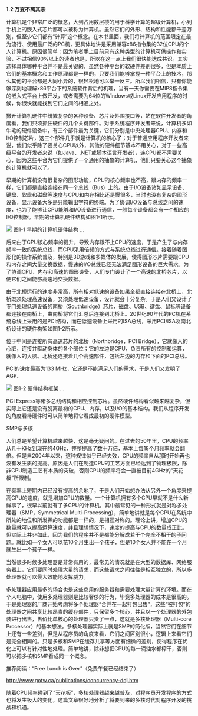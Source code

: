 **1.2 万变不离其宗**

计算机是个非常广泛的概念，大到占用数层楼的用于科学计算的超级计算机，小到手机上的嵌入式芯片都可以被称为计算机。虽然它们的外形、结构和性能都千差万别，但至少它们都有“计算”这个概念。在本书里面，我们将计算机的范围限定在最为流行、使用最广泛的PC机，更具体地讲是采用兼容x86指令集的32位CPU的个人计算机。原因很简单：因为笔者手上目前只有这种类型的计算机可供操作和实验，不过相信90%以上的读者也是，所以在这一点上我们很快能达成共识。其实选择具体哪种平台并不是最关键的，虽然各种平台的软硬件差别很多，但是本质上它们的基本概念和工作原理都是一样的，只要我们能够掌握一种平台上的技术，那么其他的平台都是大同小异的，很轻松地可以举一反三。所以我们相信，只有你能够深刻地理解x86平台下的系统软件背后的机理，当有一天你需要在MIPS指令集的嵌入式平台上做开发，或者需要为64位的Windows或Linux开发应用程序的时候，你很快就能找到它们之间的相通之处。

撇开计算机硬件中纷繁复杂的各种设备、芯片及外围接口等，站在软件开发者的角度看，我们只须抓住硬件的几个关键部件。对于系统程序开发者来说，计算机多如牛毛的硬件设备中，有三个部件最为关键，它们分别是中央处理器CPU、内存和I/O控制芯片，这三个部件几乎就是计算机的核心了；对于普通应用程序开发者来说，他们似乎除了要关心CPU以外，其他的硬件细节基本不用关心，对于一些高级平台的开发者来说（如Java、.NET或脚本语言开发者），连CPU都不需要关心，因为这些平台为它们提供了一个通用的抽象的计算机，他们只要关心这个抽象的计算机就可以了。

早期的计算机没有很复杂的图形功能，CPU的核心频率也不高，跟内存的频率一样，它们都是直接连接在同一个总线（Bus）上的。由于I/O设备诸如显示设备、键盘、软盘和磁盘等速度与CPU和内存相比还是慢很多，当时也没有复杂的图形设备，显示设备大多是只能输出字符的终端。为了协调I/O设备与总线之间的速度，也为了能够让CPU能够和I/O设备进行通信，一般每个设备都会有一个相应的I/O控制器。早期的计算机硬件结构如图1-1所示。

![](0-Assets/Epubook/程序员的自我修养：链接、装载与库%20(俞甲子%20石凡%20潘爱民)%20/images/Image00004.jpg) 图1-1 早期的计算机硬件结构 …

后来由于CPU核心频率的提升，导致内存跟不上CPU的速度，于是产生了与内存频率一致的系统总线，而CPU采用倍频的方式与系统总线进行通信。接着随着图形化的操作系统普及，特别是3D游戏和多媒体的发展，使得图形芯片需要跟CPU和内存之间大量交换数据，慢速的I/O总线已经无法满足图形设备的巨大需求。为了协调CPU、内存和高速的图形设备，人们专门设计了一个高速的北桥芯片，以便它们之间能够高速地交换数据。

由于北桥运行的速度非常高，所有相对低速的设备如果全都直接连接在北桥上，北桥既须处理高速设备，又须处理低速设备，设计就会十分复杂。于是人们又设计了专门处理低速设备的南桥（Southbridge）芯片，磁盘、USB、键盘、鼠标等设备都连接在南桥上，由南桥将它们汇总后连接到北桥上。20世纪90年代的PC机在系统总线上采用的是PCI结构，而在低速设备上采用的ISA总线，采用PCI/ISA及南北桥设计的硬件构架如图1-2所示。

位于中间是连接所有高速芯片的北桥（Northbridge，PCI Bridge），它就像人的心脏，连接并驱动身体的各个部位；它的左边是CPU，负责所有的控制和运算，就像人的大脑。北桥还连接着几个高速部件，包括左边的内存和下面的PCI总线。

PCI的速度最高为133 MHz，它还是不能满足人们的需求，于是人们又发明了AGP、

![](0-Assets/Epubook/程序员的自我修养：链接、装载与库%20(俞甲子%20石凡%20潘爱民)%20/images/Image00130.jpg) 图1-2 硬件结构框架 …

PCI Express等诸多总线结构和相应控制芯片。虽然硬件结构看似越来越复杂，但实际上它还是没有脱离最初的CPU、内存，以及I/O的基本结构。我们从程序开发的角度看待硬件时可以简单地将它看成最初的硬件模型。

SMP与多核

人们总是希望计算机越来越快，这是毫无疑问的。在过去的50年里，CPU的频率从几十KHz到现在的4GHz，整整提高了数十万倍，基本上每18个月频率就会翻倍。但是自2004年以来，这种规律似乎已经失效，CPU的频率自从那时开始再也没有发生质的提高。原因是人们在制造CPU的工艺方面已经达到了物理极限，除非CPU制造工艺有本质的突破，否则CPU的频率将会一直被目前4GHz的“天花板”所限制。

在频率上短期内已经没有提高的余地了，于是人们开始想办法从另外一个角度来提高CPU的速度，就是增加CPU的数量。一个计算机拥有多个CPU早就不是什么新鲜事了，很早以前就有了多CPU的计算机，其中最常见的一种形式就是对称多处理器（SMP，Symmetrical Multi-Processing），简单地讲就是每个CPU在系统中所处的地位和所发挥的功能都是一样的，是相互对称的。理论上讲，增加CPU的数量就可以提高运算速度，并且理想情况下，速度的提高与CPU的数量成正比。但实际上并非如此，因为我们的程序并不是都能分解成若干个完全不相干的子问题。就比如一个女人可以花10个月生出一个孩子，但是10个女人并不能在一个月就生出一个孩子一样。

当然很多时候多处理器是非常有用的，最常见的情况就是在大型的数据库、网络服务器上，它们要同时处理大量的请求，而这些请求之间往往是相互独立的，所以多处理器就可以最大效能地发挥威力。

多处理器应用最多的场合也是这些商用的服务器和需要处理大量计算的环境。而在个人电脑中，使用多处理器则是比较奢侈的行为，毕竟多处理器的成本是很高的。于是处理器的厂商开始考虑将多个处理器“合并在一起打包出售”，这些“被打包”的处理器之间共享比较昂贵的缓存部件，只保留多个核心，并且以一个处理器的外包装进行出售，售价比单核心的处理器只贵了一点，这就是多核处理器（Multi-core Processor）的基本想法。多核处理器实际上就是SMP的简化版，当然它们在细节上还有一些差别，但是从程序员的角度来看，它们之间区别很小，逻辑上来看它们是完全相同的。只是多核和SMP在缓存共享等方面有细微的差别，使得程序在优化上可以有针对性地处理。简单地讲，除非想把CPU的每一滴油水都榨干，否则可以把多核和SMP看成同一个概念。

推荐阅读：“Free Lunch is Over”（免费午餐已经结束了）

http://www.gotw.ca/publications/concurrency-ddj.htm

随着CPU频率碰到了“天花板”，多核处理器越来越普及，对程序员开发程序的方式也将发生极大的变化，这篇文章很好地分析了将要到来的多核时代对程序开发的挑战和机遇。